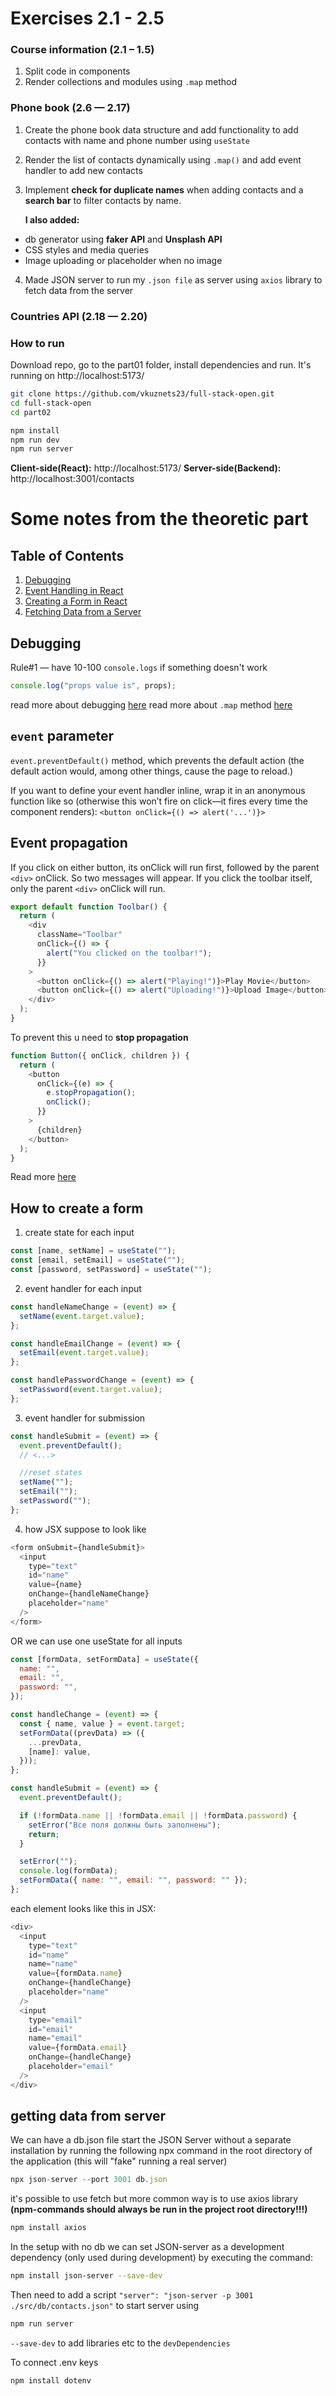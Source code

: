 # Exercises 2.1 - 2.5

### Course information (2.1 – 1.5)

1. Split code in components
2. Render collections and modules using `.map` method

### Phone book (2.6 — 2.17)

1. Create the phone book data structure and add functionality to add contacts with name and phone number using `useState`
2. Render the list of contacts dynamically using `.map()` and add event handler to add new contacts
3. Implement **check for duplicate names** when adding contacts and a **search bar** to filter contacts by name.

   **I also added:**

- db generator using **faker API** and **Unsplash API**
- CSS styles and media queries
- Image uploading or placeholder when no image

4. Made JSON server to run my `.json file` as server using `axios` library to fetch data from the server

### Countries API (2.18 — 2.20)

### How to run

Download repo, go to the part01 folder, install dependencies and run. It's running on http://localhost:5173/

```bash
git clone https://github.com/vkuznets23/full-stack-open.git
cd full-stack-open
cd part02
```

```bash
npm install
npm run dev
npm run server
```

**Client-side(React):** http://localhost:5173/
**Server-side(Backend):** http://localhost:3001/contacts

# Some notes from the theoretic part

## Table of Contents

1. [Debugging](#debugging)
2. [Event Handling in React](#event-parameter)
3. [Creating a Form in React](#how-to-create-a-form)
4. [Fetching Data from a Server](#getting-data-from-server)

## Debugging

Rule#1 — have 10-100 `console.logs` if something doesn't work

```js
console.log("props value is", props);
```

read more about debugging [here](https://developer.chrome.com/docs/devtools/javascript)
read more about `.map` method [here](https://react.dev/learn/preserving-and-resetting-state#option-2-resetting-state-with-a-key)

## `event` parameter

`event.preventDefault()` method, which prevents the default action (the default action would, among other things, cause the page to reload.)

If you want to define your event handler inline, wrap it in an anonymous function like so (otherwise this won’t fire on click—it fires every time the component renders):
`<button onClick={() => alert('...')}>`

## Event propagation

If you click on either button, its onClick will run first, followed by the parent `<div>` onClick. So two messages will appear. If you click the toolbar itself, only the parent `<div>` onClick will run.

```js
export default function Toolbar() {
  return (
    <div
      className="Toolbar"
      onClick={() => {
        alert("You clicked on the toolbar!");
      }}
    >
      <button onClick={() => alert("Playing!")}>Play Movie</button>
      <button onClick={() => alert("Uploading!")}>Upload Image</button>
    </div>
  );
}
```

To prevent this u need to **stop propagation**

```js
function Button({ onClick, children }) {
  return (
    <button
      onClick={(e) => {
        e.stopPropagation();
        onClick();
      }}
    >
      {children}
    </button>
  );
}
```

Read more [here](https://react.dev/learn/responding-to-events)

## How to create a form

1. create state for each input

```js
const [name, setName] = useState("");
const [email, setEmail] = useState("");
const [password, setPassword] = useState("");
```

2. event handler for each input

```js
const handleNameChange = (event) => {
  setName(event.target.value);
};

const handleEmailChange = (event) => {
  setEmail(event.target.value);
};

const handlePasswordChange = (event) => {
  setPassword(event.target.value);
};
```

3. event handler for submission

```js
const handleSubmit = (event) => {
  event.preventDefault();
  // <...>

  //reset states
  setName("");
  setEmail("");
  setPassword("");
};
```

4. how JSX suppose to look like

```js
<form onSubmit={handleSubmit}>
  <input
    type="text"
    id="name"
    value={name}
    onChange={handleNameChange}
    placeholder="name"
  />
</form>
```

OR we can use one useState for all inputs

```js
const [formData, setFormData] = useState({
  name: "",
  email: "",
  password: "",
});
```

```js
const handleChange = (event) => {
  const { name, value } = event.target;
  setFormData((prevData) => ({
    ...prevData,
    [name]: value,
  }));
};
```

```js
const handleSubmit = (event) => {
  event.preventDefault();

  if (!formData.name || !formData.email || !formData.password) {
    setError("Все поля должны быть заполнены");
    return;
  }

  setError("");
  console.log(formData);
  setFormData({ name: "", email: "", password: "" });
};
```

each element looks like this in JSX:

```js
<div>
  <input
    type="text"
    id="name"
    name="name"
    value={formData.name}
    onChange={handleChange}
    placeholder="name"
  />
  <input
    type="email"
    id="email"
    name="email"
    value={formData.email}
    onChange={handleChange}
    placeholder="email"
  />
</div>
```

## getting data from server

We can have a db.json file start the JSON Server without a separate installation by running the following npx command in the root directory of the application (this will "fake" running a real server)

```js
npx json-server --port 3001 db.json
```

it's possible to use fetch but more common way is to use axios library **(npm-commands should always be run in the project root directory!!!)**

```bash
npm install axios
```

In the setup with no db we can set JSON-server as a development dependency (only used during development) by executing the command:

```bash
npm install json-server --save-dev
```

Then need to add a script `"server": "json-server -p 3001 ./src/db/contacts.json"` to start server using

```bash
npm run server
```

`--save-dev` to add libraries etc to the `devDependencies`

To connect .env keys

```bash
npm install dotenv
```

